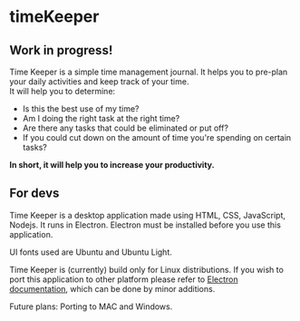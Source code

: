# timeKeeper
## Work in progress!
Time Keeper is a simple time management journal. It helps you to pre-plan your daily activities and keep track of your time.  
It will help you to determine:

* Is this the best use of my time?
* Am I doing the right task at the right time?
* Are there any tasks that could be eliminated or put off?
* If you could cut down on the amount of time you're spending on certain tasks?

**In short, it will help you to increase your productivity.**  


## For devs

Time Keeper is a desktop application made using HTML, CSS, JavaScript, Nodejs. It runs in Electron. Electron must be installed before you use this application.

UI fonts used are Ubuntu and Ubuntu Light.

Time Keeper is (currently) build only for Linux distributions. If you wish to port this application to other platform please refer to [Electron documentation](https://electron.atom.io/docs/), which can be done by minor additions.  

Future plans: Porting to MAC and Windows.
